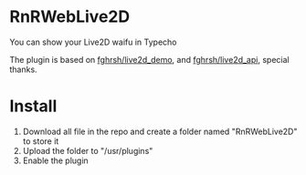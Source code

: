 # RnRWebLive2D
You can show your Live2D waifu in Typecho

The plugin is based on [fghrsh/live2d_demo](https://github.com/fghrsh/live2d_demo), and [fghrsh/live2d_api](https://github.com/fghrsh/live2d_api), special thanks.

# Install
1. Download all file in the repo and create a folder named "RnRWebLive2D" to store it
2. Upload the folder to "/usr/plugins"
3. Enable the plugin
